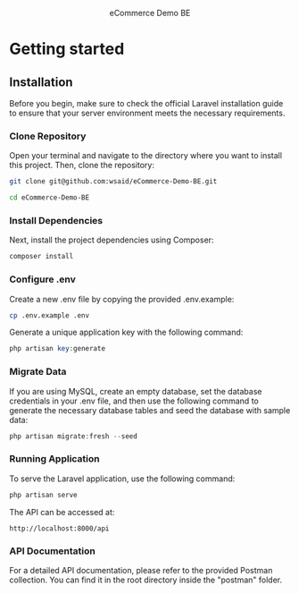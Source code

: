 <p align="center">
eCommerce Demo BE
</p>

# Getting started

## Installation

Before you begin, make sure to check the official Laravel installation guide to ensure that your server environment meets the necessary requirements.

### Clone Repository
Open your terminal and navigate to the directory where you want to install this project. Then, clone the repository:

```bash
git clone git@github.com:wsaid/eCommerce-Demo-BE.git

cd eCommerce-Demo-BE
```

### Install Dependencies

Next, install the project dependencies using Composer:


```bash
composer install
```

### Configure .env
Create a new .env file by copying the provided .env.example:

```bash
cp .env.example .env
```

Generate a unique application key with the following command:

```php
php artisan key:generate
```

### Migrate Data
If you are using MySQL, create an empty database, set the database credentials in your .env file, and then use the following command to generate the necessary database tables and seed the database with sample data:

```php
php artisan migrate:fresh --seed
```

### Running Application
To serve the Laravel application, use the following command:

```php
php artisan serve
```
The API can be accessed at:

    http://localhost:8000/api

### API Documentation

For a detailed API documentation, please refer to the provided Postman collection. You can find it in the root directory inside the "postman" folder.